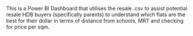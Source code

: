 This is a Power BI Dashboard that utilises the resale .csv to assist potential resale HDB buyers (specifically parents) to understand which flats are the best for their dollar in terms of distance from schools, MRT and checking for price per sqm.
